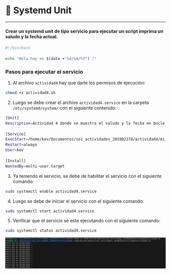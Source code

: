 # 📜 Systemd Unit
---
#### Crear un systemd unit de tipo servicio para ejecutar un script imprima un saludo y la fecha actual.
```bash
#!/bin/bash

echo "Hola hoy es $(date +"%d/%m/%Y") !"
```
### Pasos para ejecutar el servicio 
1. Al archivo `actividad4` hay que darle los permisos de ejecución:
```bash
chmod +x actividad4.sh
```
2. Luego se debe crear el archivo `actividad4.service` en la carpeta `/etc/systemd/system/` con el siguiente contenido:
```bash
[Unit]
Description=Actividad 4 donde se muestra el saludo y la fecha en bucle

[Service]
ExecStart=/home/kev/Documentos/so1_actividades_201902278/actividad4/mi_servicio.sh
Restart=always
User=kev

[Install]
WantedBy=multi-user.target

```
3. Ya teniendo el servicio, se debe de habilitar el servicio con el siguiente comando:

```bash
sudo systemctl enable actividad4.service
```
4. Luego se debe de iniciar el servicio con el siguiente comando:

```bash
sudo systemctl start actividad4.service
```

5. Verificar que el servicio se este ejecutando con el siguiente comando:

```bash
sudo systemctl status actividad4.service
```
![Servicio](./hoyes.jpeg)